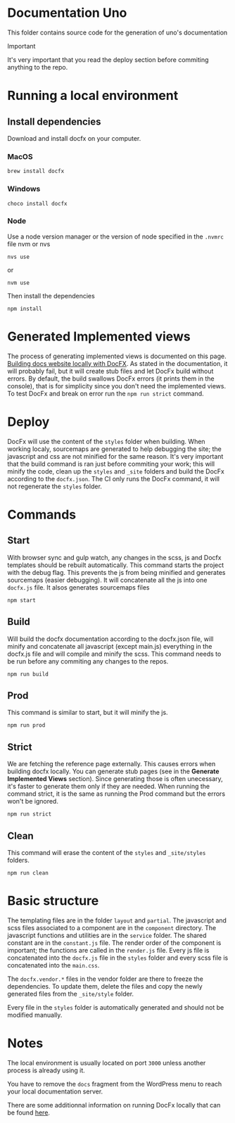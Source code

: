 # Documentation Uno

This folder contains source code for the generation of uno's documentation

> [!IMPORTANT]
> It's very important that you read the deploy section before commiting anything to the repo.

# Running a local environment

## Install dependencies

Download and install docfx on your computer.

### MacOS

```
brew install docfx
```

### Windows

```
choco install docfx
```

### Node

Use a node version manager or the version of node specified in the `.nvmrc` file nvm or nvs

```
nvs use
```
or
```
nvm use
```

Then install the dependencies
```
npm install
```

# Generated Implemented views

The process of generating implemented views is documented on this page. [Building docs website locally with DocFX](https://platform.uno/docs/articles/uno-development/docfx.html?tabs=tabid-1#building-docs-website-locally-with-docfx).
As stated in the documentation, it will probably fail, but it will create stub files and let DocFx build without errors.
By default, the build swallows DocFx errors (it prints them in the console), that is for simplicity since you don't need
the implemented views. To test DocFx and break on error run the `npm run strict` command.

# Deploy

DocFx will use the content of the `styles` folder when building. When working localy, sourcemaps are generated to help
debugging the site; the javascript and css are not minified for the same reason. It's very important that the
build command is ran just before commiting your work; this will minify the code, clean up the `styles` and `_site`
folders and build the DocFx according to the `docfx.json`. The CI only runs the DocFx command, it will not regenerate
the `styles` folder.

# Commands

## Start

With browser sync and gulp watch, any changes in the scss, js and Docfx templates should be rebuilt automatically.
This command starts the project with the debug flag. This prevents the js from being minified and generates sourcemaps
(easier debugging). It will concatenate all the js into one `docfx.js` file. It alsos generates sourcemaps files

```
npm start
```

## Build

Will build the docfx documentation according to the docfx.json file, will minify and concatenate all javascript (except
main.js) everything in the docfx.js file and will compile and minify the scss. This command needs to be run before
any commiting any changes to the repos.

```
npm run build
```

## Prod

This command is similar to start, but it will minify the js.

```
npm run prod
```

## Strict

We are fetching the reference page externally. This causes errors when building docfx locally. You can generate stub pages
(see in the **Generate Implemented Views** section). Since generating those is often unecessary, it's faster to generate
them only if they are needed. When running the command strict, it is the same as running the Prod command but the errors
won't be ignored.

```
npm run strict
```

## Clean

This command will erase the content of the `styles` and `_site/styles` folders.

```
npm run clean
```

# Basic structure

The templating files are in the folder `layout` and `partial`. The javascript and scss files associated to a component
are in the `component` directory. The javascript functions and utilities are in the `service` folder. The shared constant
are in the `constant.js` file. The render order of the component is important; the functions are called in the `render.js`
file. Every js file is concatenated into the `docfx.js` file in the `styles` folder and every scss file is concatenated into
the `main.css`.

The `docfx.vendor.*` files in the vendor folder are there to freeze the dependencies. To update them, delete the files
and copy the newly generated files from the `_site/style` folder.

Every file in the `styles` folder is automatically generated and should not be modified manually.

# Notes

The local environment is usually located on port `3000` unless another process is already using it.

You have to remove the `docs` fragment from the WordPress menu to reach your local documentation server.

There are some additionnal information on running DocFx locally that can be found [here](https://platform.uno/docs/articles/uno-development/docfx.html?tabs=tabid-1).
